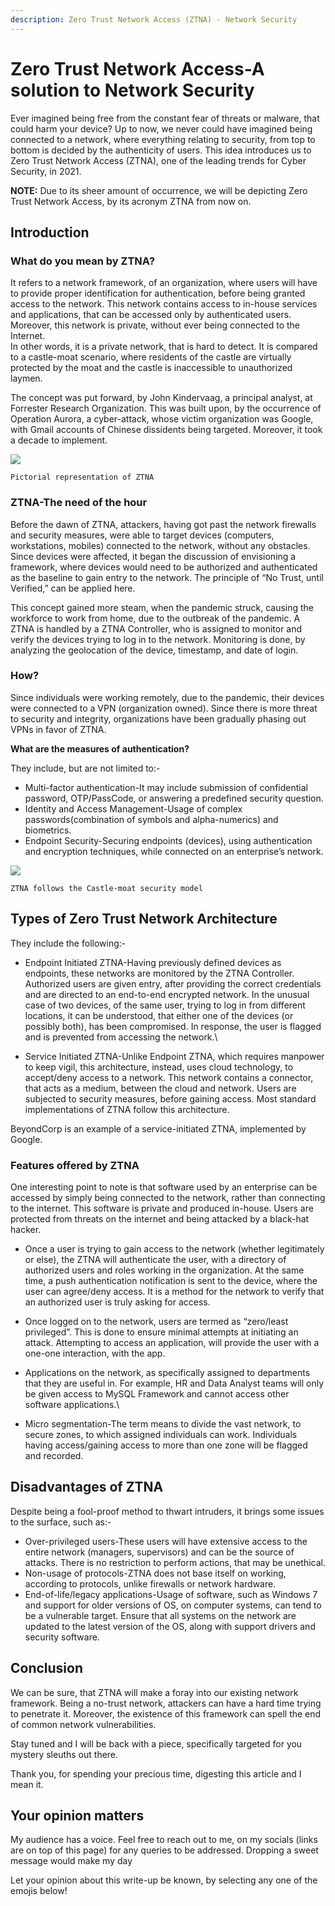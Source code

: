 ```yaml
---
description: Zero Trust Network Access (ZTNA) - Network Security
---
```


# Zero Trust Network Access-A solution to Network Security

Ever imagined being free from the constant fear of threats or malware, that could harm your device? Up to now, we never could have imagined being connected to a network, where everything relating to security, from top to bottom is decided by the authenticity of users. This idea introduces us to Zero Trust Network Access (ZTNA), one of the leading trends for Cyber Security, in 2021.

**NOTE:** Due to its sheer amount of occurrence, we will be depicting Zero Trust Network Access, by its acronym ZTNA from now on.

## Introduction

### What do you mean by ZTNA?

It refers to a network framework, of an organization, where users will have to provide proper identification for authentication, before being granted access to the network. This network contains access to in-house services and applications, that can be accessed only by authenticated users. Moreover, this network is private, without ever being connected to the Internet.\
In other words, it is a private network, that is hard to detect. It is compared to a castle-moat scenario, where residents of the castle are virtually protected by the moat and the castle is inaccessible to unauthorized laymen.

The concept was put forward, by John Kindervaag, a principal analyst, at Forrester Research Organization. This was built upon, by the occurrence of Operation Aurora, a cyber-attack, whose victim organization was Google, with Gmail accounts of Chinese dissidents being targeted. Moreover, it took a decade to implement.

![](https://cdn-images-1.medium.com/max/1000/1\*d-xDhPGI9v5ZICZUTTIgyQ.png)

`Pictorial representation of ZTNA`

### **ZTNA-The need of the hour**

Before the dawn of ZTNA, attackers, having got past the network firewalls and security measures, were able to target devices (computers, workstations, mobiles) connected to the network, without any obstacles. Since devices were affected, it began the discussion of envisioning a framework, where devices would need to be authorized and authenticated as the baseline to gain entry to the network. The principle of “No Trust, until Verified,” can be applied here.

This concept gained more steam, when the pandemic struck, causing the workforce to work from home, due to the outbreak of the pandemic. A ZTNA is handled by a ZTNA Controller, who is assigned to monitor and verify the devices trying to log in to the network. Monitoring is done, by analyzing the geolocation of the device, timestamp, and date of login.

### **How?**

Since individuals were working remotely, due to the pandemic, their devices were connected to a VPN (organization owned). Since there is more threat to security and integrity, organizations have been gradually phasing out VPNs in favor of ZTNA.

**What are the measures of authentication?**

They include, but are not limited to:-

* Multi-factor authentication-It may include submission of confidential password, OTP/PassCode, or answering a predefined security question.
* Identity and Access Management-Usage of complex passwords(combination of symbols and alpha-numerics) and biometrics.
* Endpoint Security-Securing endpoints (devices), using authentication and encryption techniques, while connected on an enterprise’s network.

![](https://cdn-images-1.medium.com/max/1000/1\*uqIIj2rRjkAjK-uF0tTlqA.png)

`ZTNA follows the Castle-moat security model`

## **Types of Zero Trust Network Architecture**

They include the following:-

* Endpoint Initiated ZTNA-Having previously defined devices as endpoints, these networks are monitored by the ZTNA Controller. Authorized users are given entry, after providing the correct credentials and are directed to an end-to-end encrypted network. In the unusual case of two devices, of the same user, trying to log in from different locations, it can be understood, that either one of the devices (or possibly both), has been compromised. In response, the user is flagged and is prevented from accessing the network.\

* Service Initiated ZTNA-Unlike Endpoint ZTNA, which requires manpower to keep vigil, this architecture, instead, uses cloud technology, to accept/deny access to a network. This network contains a connector, that acts as a medium, between the cloud and network. Users are subjected to security measures, before gaining access. Most standard implementations of ZTNA follow this architecture.

BeyondCorp is an example of a service-initiated ZTNA, implemented by Google.

### **Features offered by ZTNA**

One interesting point to note is that software used by an enterprise can be accessed by simply being connected to the network, rather than connecting to the internet. This software is private and produced in-house. Users are protected from threats on the internet and being attacked by a black-hat hacker.

* Once a user is trying to gain access to the network (whether legitimately or else), the ZTNA will authenticate the user, with a directory of authorized users and roles working in the organization. At the same time, a push authentication notification is sent to the device, where the user can agree/deny access. It is a method for the network to verify that an authorized user is truly asking for access.
* Once logged on to the network, users are termed as “zero/least privileged”. This is done to ensure minimal attempts at initiating an attack. Attempting to access an application, will provide the user with a one-one interaction, with the app.
* Applications on the network, as specifically assigned to departments that they are useful in. For example, HR and Data Analyst teams will only be given access to MySQL Framework and cannot access other software applications.\

* Micro segmentation-The term means to divide the vast network, to secure zones, to which assigned individuals can work. Individuals having access/gaining access to more than one zone will be flagged and recorded.

## D**isadvantages of ZTNA**

Despite being a fool-proof method to thwart intruders, it brings some issues to the surface, such as:-

* Over-privileged users-These users will have extensive access to the entire network (managers, supervisors) and can be the source of attacks. There is no restriction to perform actions, that may be unethical.
* Non-usage of protocols-ZTNA does not base itself on working, according to protocols, unlike firewalls or network hardware.
* End-of-life/legacy applications-Usage of software, such as Windows 7 and support for older versions of OS, on computer systems, can tend to be a vulnerable target. Ensure that all systems on the network are updated to the latest version of the OS, along with support drivers and security software.

## Conclusion

We can be sure, that ZTNA will make a foray into our existing network framework. Being a no-trust network, attackers can have a hard time trying to penetrate it. Moreover, the existence of this framework can spell the end of common network vulnerabilities.

Stay tuned and I will be back with a piece, specifically targeted for you mystery sleuths out there.

Thank you, for spending your precious time, digesting this article and I mean it.

## Your opinion matters

My audience has a voice. Feel free to reach out to me, on my socials (links are on top of this page) for any queries to be addressed. Dropping a sweet message would make my day

Let your opinion about this write-up be known, by selecting any one of the emojis below!
